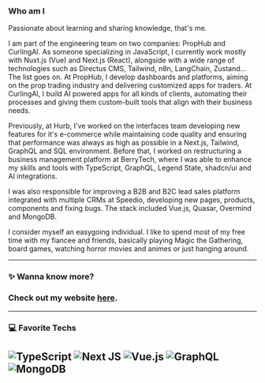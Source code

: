  
### Who am I
Passionate about learning and sharing knowledge, that's me. 

I am part of the engineering team on two companies: PropHub and CurlingAI. As someone specializing in JavaScript, I currently work mostly with Nuxt.js (Vue) and Next.js (React), alongside with a wide range of technologies such as Directus CMS, Tailwind, n8n, LangChain, Zustand... The list goes on. At PropHub, I develop dashboards and platforms, aiming on the prop trading industry and delivering customized apps for traders. At CurlingAI, I build AI powered apps for all kinds of clients, automating their processes and giving them custom-built tools that align with their business needs. 

Previously, at Hurb, I've worked on the interfaces team developing new features for it's e-commerce while maintaining code quality and ensuring that performance was always as high as possible in a Next.js, Tailwind, GraphQL and SQL environment. Before that, I worked on restructuring a business management platform at BerryTech, where I was able to enhance my skills and tools with TypeScript, GraphQL, Legend State, shadcn/ui and AI integrations.

I was also responsible for improving a B2B and B2C lead sales platform integrated with multiple CRMs at Speedio, developing new pages, products, components and fixing bugs. The stack included Vue.js, Quasar, Overmind and MongoDB.

I consider myself an easygoing individual. I like to spend most of my free time with my fiancee and friends, basically playing Magic the Gathering, board games, watching horror movies and animes or just hanging around. 

--------
### ✨ Wanna know more?
### Check out my website [here](https://zaqueu.tech/).<br/>

---------
### 💻 Favorite Techs
![TypeScript](https://img.shields.io/badge/typescript-%23007ACC.svg?style=for-the-badge&logo=typescript&logoColor=white) ![Next JS](https://img.shields.io/badge/Next-black?style=for-the-badge&logo=next.js&logoColor=white) ![Vue.js](https://img.shields.io/badge/vuejs-%2335495e.svg?style=for-the-badge&logo=vuedotjs&logoColor=%234FC08D) ![GraphQL](https://img.shields.io/badge/-GraphQL-E10098?style=for-the-badge&logo=graphql&logoColor=white) ![MongoDB](https://img.shields.io/badge/MongoDB-%234ea94b.svg?style=for-the-badge&logo=mongodb&logoColor=white) 
----
